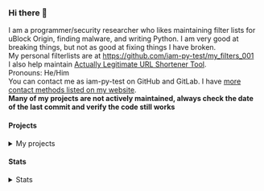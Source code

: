 ### Hi there 👋
I am a programmer/security researcher who likes maintaining filter lists for uBlock Origin, finding malware, and writing Python. I am very good at breaking things, but not as good at fixing things I have broken. <br/>
My personal filterlists are at https://github.com/iam-py-test/my_filters_001 <br/>
I also help maintain [Actually Legitimate URL Shortener Tool](https://github.com/DandelionSprout/adfilt/discussions/163). <br>
Pronouns: He/Him<br>
You can contact me as iam-py-test on GitHub and GitLab. I have [more contact methods listed on my website](https://iam-py-test.github.io/about.html).<br>
**Many of my projects are not actively maintained, always check the date of the last commit and verify the code still works**

#### Projects
<details>
  <summary>My projects</summary>
  <p><a href="https://github.com/iam-py-test/my_filters_001">My filterlists</a></p>
  <p><a href="https://github.com/iam-py-test/vxvault_filter">Converting VXVault into a uBlock Origin filterlist</a></p>
  </details>

#### Stats 
<details>
  <summary>Stats</summary>
<img alt="GitHub Streak" src="https://github-readme-streak-stats.herokuapp.com/?user=iam-py-test" align="center"><br>
<img align="center" alt="iam-py-test's Github Stats" src="https://github-readme-stats.vercel.app/api?username=iam-py-test&show_icons=true&include_all_commits=true&count_private=true" /> <br>
<img align="center" alt="My top languages" src="https://github-readme-stats.vercel.app/api/top-langs/?username=iam-py-test&langs_count=90&noc=535436363">
</details>

<!--
**iam-py-test/iam-py-test** is a ✨ _special_ ✨ repository because its `README.md` (this file) appears on your GitHub profile.

Here are some ideas to get you started:

- 🔭 I’m currently working on ...
- 🌱 I’m currently learning ...
- 👯 I’m looking to collaborate on ...
- 🤔 I’m looking for help with ...
- 💬 Ask me about ...
- 📫 How to reach me: ...
- 😄 Pronouns: ...
- ⚡ Fun fact: ...
-->
